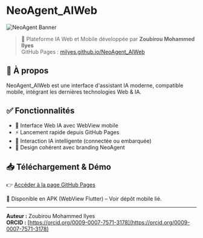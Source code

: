 # NeoAgent_AIWeb

![NeoAgent Banner](banner.png)

> 🚀 Plateforme IA Web et Mobile développée par **Zoubirou Mohammed Ilyes**  
> GitHub Pages : [milyes.github.io/NeoAgent_AIWeb](https://milyes.github.io/NeoAgent_AIWeb)

## 🌟 À propos
NeoAgent_AIWeb est une interface d'assistant IA moderne, compatible mobile, intégrant les dernières technologies Web & IA.

## ✅ Fonctionnalités

- 🔮 Interface Web IA avec WebView mobile
- ⚡️ Lancement rapide depuis GitHub Pages
- 🧠 Interaction IA intelligente (connectée ou embarquée)
- 🎨 Design cohérent avec branding NeoAgent

## 📥 Téléchargement & Démo

👉 [Accéder à la page GitHub Pages](https://milyes.github.io/NeoAgent_AIWeb)

📱 Disponible en APK (WebView Flutter) – Voir dépôt mobile lié.

---

**Auteur :** Zoubirou Mohammed Ilyes  
**ORCID :** [https://orcid.org/0009-0007-7571-3178](https://orcid.org/0009-0007-7571-3178)
